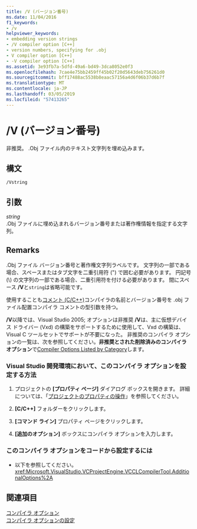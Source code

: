 ```yaml
---
title: /V (バージョン番号)
ms.date: 11/04/2016
f1_keywords:
- /v
helpviewer_keywords:
- embedding version strings
- /V compiler option [C++]
- version numbers, specifying for .obj
- V compiler option [C++]
- -V compiler option [C++]
ms.assetid: 3e93fb7a-5dfd-49a6-bd49-3dca8052e0f3
ms.openlocfilehash: 7cae4e75bb2459ff45b02f20d5643deb756261d0
ms.sourcegitcommit: bff17488ac5538b8eaac57156a4d6f06b37d6b7f
ms.translationtype: MT
ms.contentlocale: ja-JP
ms.lasthandoff: 03/05/2019
ms.locfileid: "57413265"
---
```

# <a name="v-version-number"></a>/V (バージョン番号)

非推奨。 .Obj ファイル内のテキスト文字列を埋め込みます。

## <a name="syntax"></a>構文

```
/Vstring
```

## <a name="arguments"></a>引数

*string*<br/>
.Obj ファイルに埋め込まれるバージョン番号または著作権情報を指定する文字列。

## <a name="remarks"></a>Remarks

.Obj ファイル バージョン番号と著作権文字列ラベルです。 文字列の一部である場合、スペースまたはタブ文字を二重引用符 (") で囲む必要があります。 円記号 (\\) の文字列の一部である場合、二重引用符を付ける必要があります。 間にスペース **/V**と`string`は省略可能です。

使用することも[コメント (C/C++)](../../preprocessor/comment-c-cpp.md)コンパイラの名前とバージョン番号を .obj ファイル配置コンパイラ コメントの型引数を持つ。

**/V**以降では、Visual Studio 2005; オプションは非推奨 **/V**は、主に仮想デバイス ドライバー (Vxd) の構築をサポートするために使用して、Vxd の構築は、Visual C ツールセットでサポートが不要になった。 非推奨のコンパイラ オプションの一覧は、次を参照してください。**非推奨とされた削除済みのコンパイラ オプション**で[Compiler Options Listed by Category](../../build/reference/compiler-options-listed-by-category.md)します。

### <a name="to-set-this-compiler-option-in-the-visual-studio-development-environment"></a>Visual Studio 開発環境において、このコンパイラ オプションを設定する方法

1. プロジェクトの **[プロパティ ページ]** ダイアログ ボックスを開きます。 詳細については、「[プロジェクトのプロパティの操作](../../ide/working-with-project-properties.md)」を参照してください。

1. **[C/C++]** フォルダーをクリックします。

1. **[コマンド ライン]** プロパティ ページをクリックします。

1. **[追加のオプション]** ボックスにコンパイラ オプションを入力します。

### <a name="to-set-this-compiler-option-programmatically"></a>このコンパイラ オプションをコードから設定するには

- 以下を参照してください。<xref:Microsoft.VisualStudio.VCProjectEngine.VCCLCompilerTool.AdditionalOptions%2A>

## <a name="see-also"></a>関連項目

[コンパイラ オプション](../../build/reference/compiler-options.md)<br/>
[コンパイラ オプションの設定](../../build/reference/setting-compiler-options.md)
